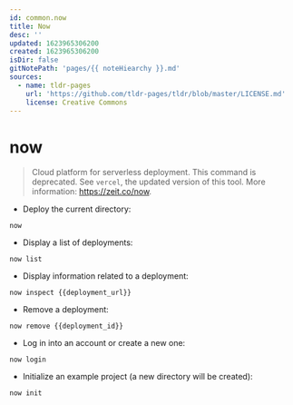 ```yaml
---
id: common.now
title: Now
desc: ''
updated: 1623965306200
created: 1623965306200
isDir: false
gitNotePath: 'pages/{{ noteHiearchy }}.md'
sources:
  - name: tldr-pages
    url: 'https://github.com/tldr-pages/tldr/blob/master/LICENSE.md'
    license: Creative Commons
---
```

# now

> Cloud platform for serverless deployment.
> This command is deprecated. See `vercel`, the updated version of this tool.
> More information: <https://zeit.co/now>.

- Deploy the current directory:

`now`

- Display a list of deployments:

`now list`

- Display information related to a deployment:

`now inspect {{deployment_url}}`

- Remove a deployment:

`now remove {{deployment_id}}`

- Log in into an account or create a new one:

`now login`

- Initialize an example project (a new directory will be created):

`now init`

